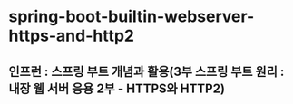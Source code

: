 # spring-boot-builtin-webserver-https-and-http2

## 인프런 : 스프링 부트 개념과 활용(3부 스프링 부트 원리 : 내장 웹 서버 응용 2부 - HTTPS와 HTTP2)
